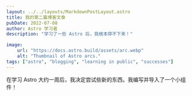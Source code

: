 ```yaml
---
layout: ../../layouts/MarkdownPostLayout.astro
title: 我的第二篇博客文章
pubDate: 2022-07-08
author: Astro 学习者
description: "学习了一些 Astro 后，我根本停不下来！"

image:
    url: "https://docs.astro.build/assets/arc.webp"
    alt: "Thumbnail of Astro arcs."
tags: ["astro", "blogging", "learning in public", "successes"]
---
```


在学习 Astro 大约一周后，我决定尝试些新的东西。我编写并导入了一个小组件！